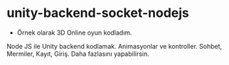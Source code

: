 # unity-backend-socket-nodejs
- Örnek olarak 3D Online oyun kodladım.

Node JS ile Unity backend kodlamak. Animasyonlar ve kontroller. Sohbet, Mermiler, Kayıt, Giriş. Daha fazlasını yapabilirsin.
